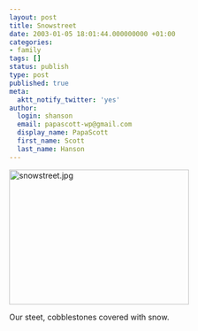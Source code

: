 ```yaml
---
layout: post
title: Snowstreet
date: 2003-01-05 18:01:44.000000000 +01:00
categories:
- family
tags: []
status: publish
type: post
published: true
meta:
  aktt_notify_twitter: 'yes'
author:
  login: shanson
  email: papascott-wp@gmail.com
  display_name: PapaScott
  first_name: Scott
  last_name: Hanson
---
```

<p><img alt="snowstreet.jpg" src="https://www.papascott.de/wordpress/wp-content/uploads/2003/01/snowstreet.jpg" width="325" height="244" border="0" /></p>
<p>Our steet, cobblestones covered with snow.</p>
